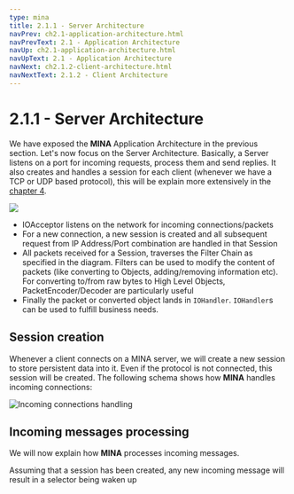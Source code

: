 ```yaml
---
type: mina
title: 2.1.1 - Server Architecture
navPrev: ch2.1-application-architecture.html
navPrevText: 2.1 - Application Architecture
navUp: ch2.1-application-architecture.html
navUpText: 2.1 - Application Architecture
navNext: ch2.1.2-client-architecture.html
navNextText: 2.1.2 - Client Architecture
---
```


# 2.1.1 - Server Architecture

We have exposed the **MINA** Application Architecture in the previous section. Let's now focus on the Server Architecture. Basically, a Server listens on a port for incoming requests, process them and send replies. It also creates and handles a session for each client (whenever we have a TCP or UDP based protocol), this will be explain more extensively in the [chapter 4](../ch4-session/ch4-session.html).

![](/assets/img/mina/Server_arch.png)

* IOAcceptor listens on the network for incoming connections/packets
* For a new connection, a new session is created and all subsequent request from IP Address/Port combination are handled in that Session
* All packets received for a Session, traverses the Filter Chain as specified in the diagram. Filters can be used to modify the content of packets (like converting to Objects, adding/removing information etc). For converting to/from raw bytes to High Level Objects, PacketEncoder/Decoder are particularly useful
* Finally the packet or converted object lands in `IOHandler`. `IOHandler`s can be used to fulfill business needs.

## Session creation

Whenever a client connects on a MINA server, we will create a new session to store persistent data into it. Even if the protocol is not connected, this session will be created. The following schema shows how **MINA** handles incoming connections:

![Incoming connections handling](/assets/img/mina/incoming-connections.png)


## Incoming messages processing

We will now explain how **MINA** processes incoming messages.

Assuming that a session has been created, any new incoming message will result in a selector being waken up
